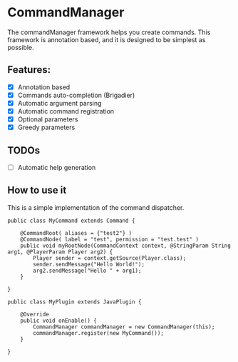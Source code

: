 # CommandManager
The commandManager framework helps you create commands. 
This framework is annotation based, and it is designed
to be simplest as possible.

## Features:
 - [x] Annotation based
 - [x] Commands auto-completion (Brigadier)
 - [x] Automatic argument parsing
 - [x] Automatic command registration
 - [x] Optional parameters
 - [x] Greedy parameters

## TODOs
- [ ] Automatic help generation

## How to use it
This is a simple implementation of the command dispatcher.

    public class MyCommand extends Command {

        @CommandRoot( aliases = {"test2"} )
        @CommandNode( label = "test", permission = "test.test" )
        public void myRootNode(CommandContext context, @StringParam String arg1, @PlayerParam Player arg2) {
            Player sender = context.getSource(Player.class);
            sender.sendMessage("Hello World!");
            arg2.sendMessage("Hello " + arg1);
        }

    }

    public class MyPlugin extends JavaPlugin {

        @Override
        public void onEnable() {
            CommandManager commandManager = new CommandManager(this);
            commandManager.register(new MyCommand());
        }

    }
